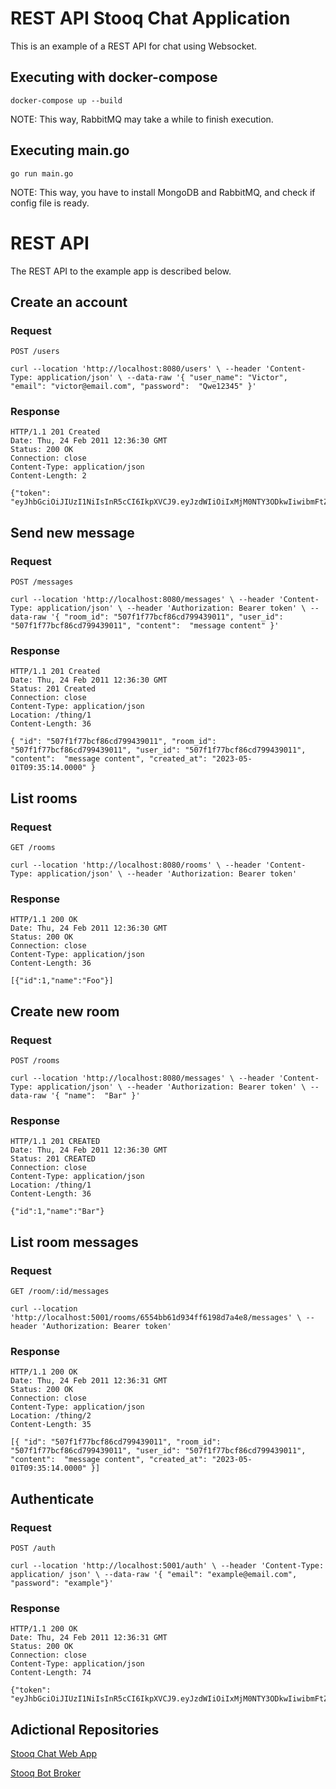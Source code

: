 # REST API Stooq Chat Application

This is an example of a REST API for chat using Websocket.

## Executing with docker-compose

    docker-compose up --build

NOTE: This way, RabbitMQ may take a while to finish execution.

## Executing main.go

    go run main.go

NOTE: This way, you have to install MongoDB and RabbitMQ, and check if config file is ready.

# REST API

The REST API to the example app is described below.

## Create an account

### Request

`POST /users`

    curl --location 'http://localhost:8080/users' \ --header 'Content-Type: application/json' \ --data-raw '{ "user_name": "Victor", "email": "victor@email.com", "password":  "Qwe12345" }'

### Response

    HTTP/1.1 201 Created
    Date: Thu, 24 Feb 2011 12:36:30 GMT
    Status: 200 OK
    Connection: close
    Content-Type: application/json
    Content-Length: 2

    {"token": "eyJhbGciOiJIUzI1NiIsInR5cCI6IkpXVCJ9.eyJzdWIiOiIxMjM0NTY3ODkwIiwibmFtZSI6IkpvaG4gRG9lIiwiaWF0IjoxNTE2MjM5MDIyfQ.SflKxwRJSMeKKF2QT4fwpMeJf36POk6yJV_adQssw5c"}

## Send new message

### Request

`POST /messages`

    curl --location 'http://localhost:8080/messages' \ --header 'Content-Type: application/json' \ --header 'Authorization: Bearer token' \ --data-raw '{ "room_id": "507f1f77bcf86cd799439011", "user_id": "507f1f77bcf86cd799439011", "content":  "message content" }'

### Response

    HTTP/1.1 201 Created
    Date: Thu, 24 Feb 2011 12:36:30 GMT
    Status: 201 Created
    Connection: close
    Content-Type: application/json
    Location: /thing/1
    Content-Length: 36

    { "id": "507f1f77bcf86cd799439011", "room_id": "507f1f77bcf86cd799439011", "user_id": "507f1f77bcf86cd799439011", "content":  "message content", "created_at": "2023-05-01T09:35:14.0000" }

## List rooms

### Request

`GET /rooms`

    curl --location 'http://localhost:8080/rooms' \ --header 'Content-Type: application/json' \ --header 'Authorization: Bearer token'

### Response

    HTTP/1.1 200 OK
    Date: Thu, 24 Feb 2011 12:36:30 GMT
    Status: 200 OK
    Connection: close
    Content-Type: application/json
    Content-Length: 36

    [{"id":1,"name":"Foo"}]

## Create new room

### Request

`POST /rooms`

    curl --location 'http://localhost:8080/messages' \ --header 'Content-Type: application/json' \ --header 'Authorization: Bearer token' \ --data-raw '{ "name":  "Bar" }'

### Response

    HTTP/1.1 201 CREATED
    Date: Thu, 24 Feb 2011 12:36:30 GMT
    Status: 201 CREATED
    Connection: close
    Content-Type: application/json
    Location: /thing/1
    Content-Length: 36

    {"id":1,"name":"Bar"}

## List room messages

### Request

`GET /room/:id/messages`

    curl --location 'http://localhost:5001/rooms/6554bb61d934ff6198d7a4e8/messages' \ --header 'Authorization: Bearer token'

### Response

    HTTP/1.1 200 OK
    Date: Thu, 24 Feb 2011 12:36:31 GMT
    Status: 200 OK
    Connection: close
    Content-Type: application/json
    Location: /thing/2
    Content-Length: 35

    [{ "id": "507f1f77bcf86cd799439011", "room_id": "507f1f77bcf86cd799439011", "user_id": "507f1f77bcf86cd799439011", "content":  "message content", "created_at": "2023-05-01T09:35:14.0000" }]

## Authenticate

### Request

`POST /auth`

    curl --location 'http://localhost:5001/auth' \ --header 'Content-Type: application/ json' \ --data-raw '{ "email": "example@email.com", "password": "example"}'

### Response

    HTTP/1.1 200 OK
    Date: Thu, 24 Feb 2011 12:36:31 GMT
    Status: 200 OK
    Connection: close
    Content-Type: application/json
    Content-Length: 74

    {"token": "eyJhbGciOiJIUzI1NiIsInR5cCI6IkpXVCJ9.eyJzdWIiOiIxMjM0NTY3ODkwIiwibmFtZSI6IkpvaG4gRG9lIiwiaWF0IjoxNTE2MjM5MDIyfQ.SflKxwRJSMeKKF2QT4fwpMeJf36POk6yJV_adQssw5c"}

## Adictional Repositories

[Stooq Chat Web App](https://github.com/victor-felix/stooq-chat-webapp)

[Stooq Bot Broker](https://github.com/victor-felix/stooq-bot-broker)
